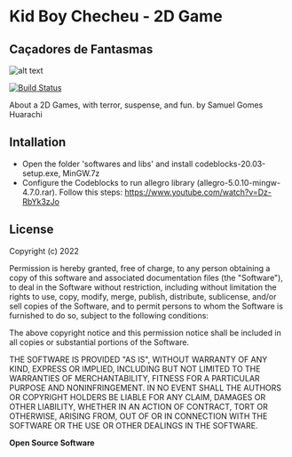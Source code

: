 # Kid Boy Checheu - 2D Game
## Caçadores de Fantasmas

![alt text](https://i.ibb.co/7NFSQq5/kid-boy-game-image.png)

[![Build Status](https://travis-ci.org/joemccann/dillinger.svg?branch=master)](https://travis-ci.org/joemccann/dillinger)

About a 2D Games, with terror, suspense, and fun.
by Samuel Gomes Huarachi

## Intallation
- Open the folder 'softwares and libs' and install codeblocks-20.03-setup.exe, MinGW.7z
- Configure the Codeblocks to run allegro library (allegro-5.0.10-mingw-4.7.0.rar). Follow this steps: https://www.youtube.com/watch?v=Dz-RbYk3zJo

## License

 Copyright (c) 2022 

 Permission is hereby granted, free of charge, to any person obtaining a copy
 of this software and associated documentation files (the "Software"), to deal
 in the Software without restriction, including without limitation the rights
 to use, copy, modify, merge, publish, distribute, sublicense, and/or sell
 copies of the Software, and to permit persons to whom the Software is
 furnished to do so, subject to the following conditions:

 The above copyright notice and this permission notice shall be included in
 all copies or substantial portions of the Software.

 THE SOFTWARE IS PROVIDED "AS IS", WITHOUT WARRANTY OF ANY KIND, EXPRESS OR
 IMPLIED, INCLUDING BUT NOT LIMITED TO THE WARRANTIES OF MERCHANTABILITY,
 FITNESS FOR A PARTICULAR PURPOSE AND NONINFRINGEMENT. IN NO EVENT SHALL THE
 AUTHORS OR COPYRIGHT HOLDERS BE LIABLE FOR ANY CLAIM, DAMAGES OR OTHER
 LIABILITY, WHETHER IN AN ACTION OF CONTRACT, TORT OR OTHERWISE, ARISING FROM,
 OUT OF OR IN CONNECTION WITH THE SOFTWARE OR THE USE OR OTHER DEALINGS IN
 THE SOFTWARE.

**Open Source Software**

